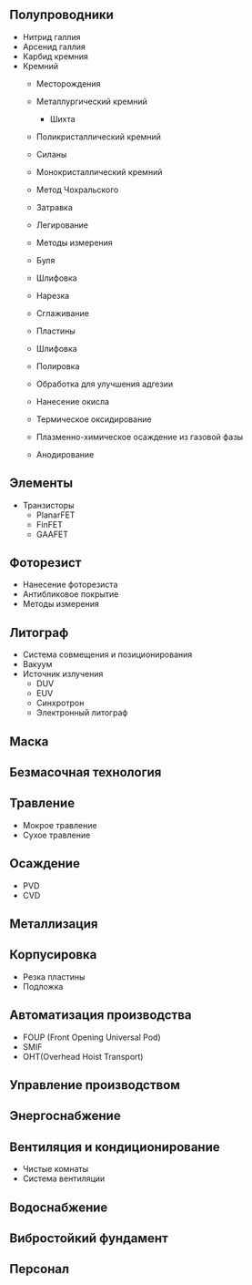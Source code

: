 ## Полупроводники
+ Нитрид галлия
+ Арсенид галлия
+ Карбид кремния
+ Кремний
   + Месторождения
   + Металлургический кремний
      + Шихта 

   + Поликристаллический кремний
    + Силаны
   + Монокристаллический кремний
    + Метод Чохральского
    + Затравка
    + Легирование
    + Методы измерения   
   + Буля
    + Шлифовка
    + Нарезка
    + Сглаживание
   + Пластины
    + Шлифовка
    + Полировка
    + Обработка для улучшения адгезии
   + Нанесение окисла
    + Термическое оксидирование
    + Плазменно-химическое осаждение из газовой фазы
    + Анодирование
## Элементы
+ Транзисторы
  + PlanarFET 
  + FinFET
  + GAAFET
## Фоторезист
+ Нанесение фоторезиста
+ Антибликовое покрытие
+ Методы измерения
## Литограф
+ Система совмещения и позиционирования
+ Вакуум
+ Источник излучения
  + DUV
  + EUV
  + Синхротрон
  + Электронный литограф
## Маска
## Безмасочная технология
## Травление
+ Мокрое травление
+ Сухое травление
## Осаждение
+ PVD
+ CVD
## Металлизация
## Корпусировка
+ Резка пластины
+ Подложка
## Автоматизация производства
+ FOUP (Front Opening Universal Pod)
+ SMIF
+ OHT(Overhead Hoist Transport)
## Управление производством
## Энергоснабжение
## Вентиляция и кондиционирование
+ Чистые комнаты
+ Система вентиляции
## Водоснабжение
## Вибростойкий фундамент
## Персонал
